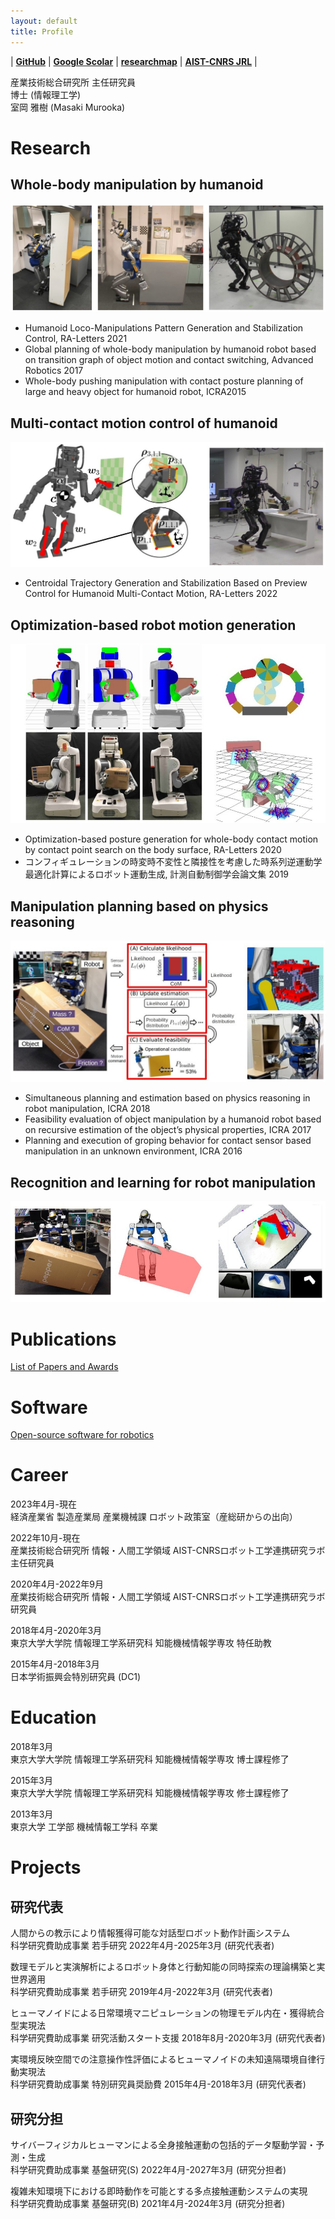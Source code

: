 ```yaml
---
layout: default
title: Profile
---
```


| [**GitHub**](https://github.com/mmurooka) | [**Google Scolar**](https://scholar.google.co.kr/citations?user=xcp8f3cAAAAJ&hl=en) | [**researchmap**](https://researchmap.jp/MasakiMurooka) | [**AIST-CNRS JRL**](https://unit.aist.go.jp/jrl-22022/en/members/member-murooka.html) |

産業技術総合研究所 主任研究員  
博士 (情報理工学)  
室岡 雅樹 (Masaki Murooka)  

# Research

## Whole-body manipulation by humanoid

![Whole-body manipulation by humanoid](./images/whole-body-manipulation.jpg)

- Humanoid Loco-Manipulations Pattern Generation and Stabilization Control, RA-Letters 2021
- Global planning of whole-body manipulation by humanoid robot based on transition graph of object motion and contact switching, Advanced Robotics 2017
- Whole-body pushing manipulation with contact posture planning of large and heavy object for humanoid robot, ICRA2015

## Multi-contact motion control of humanoid

![Multi-contact motion control of humanoid](./images/multicontact-motion.jpg)

- Centroidal Trajectory Generation and Stabilization Based on Preview Control for Humanoid Multi-Contact Motion, RA-Letters 2022

## Optimization-based robot motion generation

![Optimization-based robot motion generation](./images/optimization-motion.jpg)

- Optimization-based posture generation for whole-body contact motion by contact point search on the body surface, RA-Letters 2020
- コンフィギュレーションの時変時不変性と隣接性を考慮した時系列逆運動学最適化計算によるロボット運動生成, 計測自動制御学会論文集 2019

## Manipulation planning based on physics reasoning

![Manipulation based on physics reasoning](./images/physics-reasoning.jpg)

- Simultaneous planning and estimation based on physics reasoning in robot manipulation, ICRA 2018
- Feasibility evaluation of object manipulation by a humanoid robot based on recursive estimation of the object’s physical properties, ICRA 2017
- Planning and execution of groping behavior for contact sensor based manipulation in an unknown environment, ICRA 2016

## Recognition and learning for robot manipulation

![Recognition and learning for robot manipulation](./images/recognition-learning.jpg)


# Publications

[List of Papers and Awards](./publications.md)

# Software

[Open-source software for robotics](./software.md)

# Career
2023年4月-現在  
経済産業省 製造産業局 産業機械課 ロボット政策室（産総研からの出向）

2022年10月-現在  
産業技術総合研究所 情報・人間工学領域 AIST-CNRSロボット工学連携研究ラボ 主任研究員

2020年4月-2022年9月  
産業技術総合研究所 情報・人間工学領域 AIST-CNRSロボット工学連携研究ラボ 研究員

2018年4月-2020年3月  
東京大学大学院 情報理工学系研究科 知能機械情報学専攻 特任助教

2015年4月-2018年3月  
日本学術振興会特別研究員 (DC1)

# Education
2018年3月  
東京大学大学院 情報理工学系研究科 知能機械情報学専攻 博士課程修了

2015年3月  
東京大学大学院 情報理工学系研究科 知能機械情報学専攻 修士課程修了

2013年3月  
東京大学 工学部 機械情報工学科 卒業

# Projects
## 研究代表
人間からの教示により情報獲得可能な対話型ロボット動作計画システム  
科学研究費助成事業 若手研究 2022年4月-2025年3月 (研究代表者)

数理モデルと実演解析によるロボット身体と行動知能の同時探索の理論構築と実世界適用  
科学研究費助成事業 若手研究 2019年4月-2022年3月 (研究代表者)

ヒューマノイドによる日常環境マニピュレーションの物理モデル内在・獲得統合型実現法  
科学研究費助成事業 研究活動スタート支援 2018年8月-2020年3月 (研究代表者)

実環境反映空間での注意操作性評価によるヒューマノイドの未知遠隔環境自律行動実現法  
科学研究費助成事業 特別研究員奨励費 2015年4月-2018年3月 (研究代表者)

## 研究分担
サイバーフィジカルヒューマンによる全身接触運動の包括的データ駆動学習・予測・生成  
科学研究費助成事業 基盤研究(S) 2022年4月-2027年3月 (研究分担者)

複雑未知環境下における即時動作を可能とする多点接触運動システムの実現  
科学研究費助成事業 基盤研究(B) 2021年4月-2024年3月 (研究分担者)
